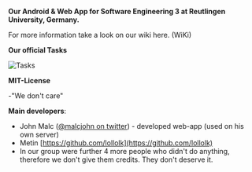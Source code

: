 **Our Android & Web App for Software Engineering 3 at Reutlingen University, Germany.**

For more information take a look on our wiki here. (WiKi)

**Our official Tasks**

![Tasks](/aufgabe.JPG)

**MIT-License**

-"We don't care"

**Main developers**:

- John Malc ([@malcjohn on twitter](https://twitter.com/malcjohn)) - developed web-app (used on his own server)
- Metin [https://github.com/lollolk](https://github.com/lollolk)
- In our group were further 4 more people who didn't do anything, therefore we don't give them credits. They don't deserve it. 

